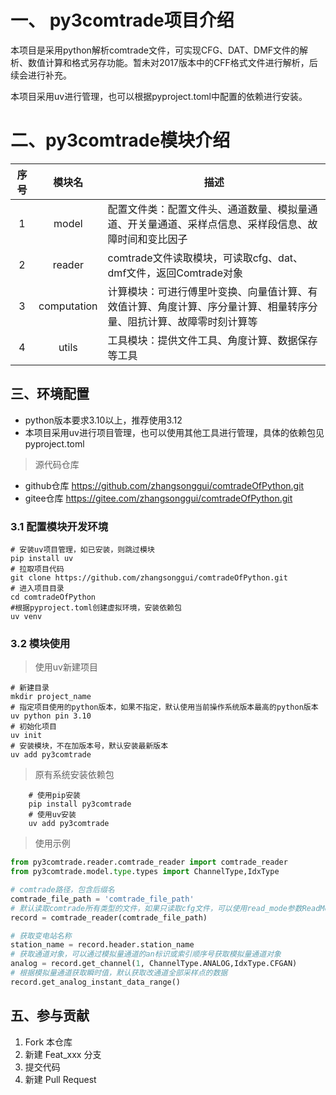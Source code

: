# 一、 py3comtrade项目介绍

本项目是采用python解析comtrade文件，可实现CFG、DAT、DMF文件的解析、数值计算和格式另存功能。暂未对2017版本中的CFF格式文件进行解析，后续会进行补充。

本项目采用uv进行管理，也可以根据pyproject.toml中配置的依赖进行安装。

# 二、py3comtrade模块介绍

| 序号 |     模块名     | 描述                                                        |
|:--:|:-----------:|-----------------------------------------------------------|
| 1  |    model    | 配置文件类：配置文件头、通道数量、模拟量通道、开关量通道、采样点信息、采样段信息、故障时间和变比因子        | 
| 2  |   reader    | comtrade文件读取模块，可读取cfg、dat、dmf文件，返回Comtrade对象              |
| 3  | computation | 计算模块：可进行傅里叶变换、向量值计算、有效值计算、角度计算、序分量计算、相量转序分量、阻抗计算、故障零时刻计算等 | 
| 4  |    utils    | 工具模块：提供文件工具、角度计算、数据保存等工具                                  |                 

## 三、环境配置
- python版本要求3.10以上，推荐使用3.12
- 本项目采用uv进行项目管理，也可以使用其他工具进行管理，具体的依赖包见pyproject.toml

> 源代码仓库
 - github仓库  https://github.com/zhangsonggui/comtradeOfPython.git
 - gitee仓库  https://gitee.com/zhangsonggui/comtradeOfPython.git

### 3.1 配置模块开发环境

```shell
# 安装uv项目管理，如已安装，则跳过模块
pip install uv
# 拉取项目代码
git clone https://github.com/zhangsonggui/comtradeOfPython.git
# 进入项目目录
cd comtradeOfPython
#根据pyproject.toml创建虚拟环境，安装依赖包
uv venv
```

### 3.2 模块使用
> 使用uv新建项目
```shell
# 新建目录
mkdir project_name
# 指定项目使用的python版本，如果不指定，默认使用当前操作系统版本最高的python版本
uv python pin 3.10
# 初始化项目
uv init
# 安装模块，不在加版本号，默认安装最新版本
uv add py3comtrade
```
> 原有系统安装依赖包
```shell
    # 使用pip安装
    pip install py3comtrade
    # 使用uv安装
    uv add py3comtrade
```

> 使用示例
    
```python
from py3comtrade.reader.comtrade_reader import comtrade_reader
from py3comtrade.model.type.types import ChannelType,IdxType

# comtrade路径，包含后缀名
comtrade_file_path = 'comtrade_file_path'
# 默认读取comtrade所有类型的文件，如果只读取cfg文件，可以使用read_mode参数ReadMode.CFG
record = comtrade_reader(comtrade_file_path)

# 获取变电站名称
station_name = record.header.station_name
# 获取通道对象，可以通过模拟量通道的an标识或索引顺序号获取模拟量通道对象
analog = record.get_channel(1, ChannelType.ANALOG,IdxType.CFGAN)
# 根据模拟量通道获取瞬时值，默认获取改通道全部采样点的数据
record.get_analog_instant_data_range()
```

## 五、参与贡献

1. Fork 本仓库
2. 新建 Feat_xxx 分支
3. 提交代码
4. 新建 Pull Request
